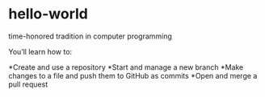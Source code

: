# hello-world
time-honored tradition in computer programming

You’ll learn how to:

*Create and use a repository
*Start and manage a new branch
*Make changes to a file and push them to GitHub as commits
*Open and merge a pull request
